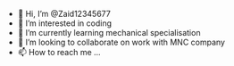 - 👋 Hi, I’m @Zaid12345677
- 👀 I’m interested in coding 
- 🌱 I’m currently learning mechanical specialisation 
- 💞️ I’m looking to collaborate on work with MNC company
- 📫 How to reach me ...

<!---
Zaid12345677/Zaid12345677 is a ✨ special ✨ repository because its `README.md` (this file) appears on your GitHub profile.
You can click the Preview link to take a look at your changes.
--->
